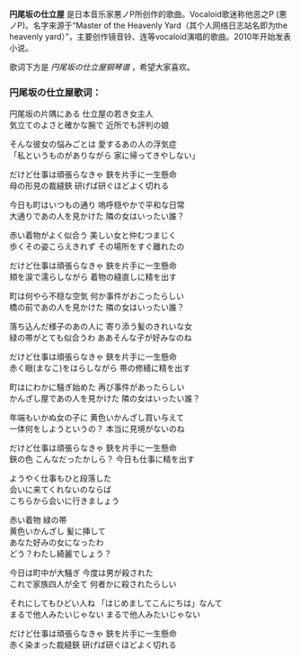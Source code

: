 

**円尾坂の仕立屋** 是日本音乐家悪ノP所创作的歌曲。Vocaloid歌迷称他恶之P (悪ノP)。名字来源于“Master of the Heavenly
Yard（其个人网络日志站名即为the heavenly yard）”，主要创作镜音铃、连等vocaloid演唱的歌曲。2010年开始发表小说。

  
歌词下方是 _円尾坂の仕立屋钢琴谱_ ，希望大家喜欢。

### 円尾坂の仕立屋歌词：

円尾坂の片隅にある 仕立屋の若き女主人  
気立てのよさと確かな腕で 近所でも評判の娘

そんな彼女の悩みごとは 愛するあの人の浮気症  
「私というものがありながら 家に帰ってきやしない」

だけど仕事は頑張らなきゃ 鋏を片手に一生懸命  
母の形見の裁縫鋏 研げば研ぐほどよく切れる

今日も町はいつもの通り 嗚呼穏やかで平和な日常  
大通りであの人を見かけた 隣の女はいったい誰？

赤い着物がよく似合う 美しい女と仲むつまじく  
歩くその姿こらえきれず その場所をすぐ離れたの

だけど仕事は頑張らなきゃ 鋏を片手に一生懸命  
頬を涙で濡らしながら 着物の縫直しに精を出す

町は何やら不穏な空気 何か事件がおこったらしい  
橋の前であの人を見かけた 隣の女はいったい誰？

落ち込んだ様子のあの人に 寄り添う髪のきれいな女  
緑の帯がとても似合うわ ああそんな子が好みなのね

だけど仕事は頑張らなきゃ 鋏を片手に一生懸命  
赤く眼(まなこ)をはらしながら 帯の修繕に精を出す

町はにわかに騒ぎ始めた 再び事件があったらしい  
かんざし屋であの人を見かけた 隣の女はいったい誰？

年端もいかぬ女の子に 黄色いかんざし買い与えて  
一体何をしようというの？ 本当に見境がないのね

だけど仕事は頑張らなきゃ 鋏を片手に一生懸命  
鋏の色 こんなだったかしら？ 今日も仕事に精を出す

ようやく仕事もひと段落した  
会いに来てくれないのならば  
こちらから会いに行きましょう

赤い着物 緑の帯  
黄色いかんざし 髪に挿して  
あなた好みの女になったわ  
どう？わたし綺麗でしょう？

今日は町中が大騒ぎ 今度は男が殺された  
これで家族四人が全て 何者かに殺されたらしい

それにしてもひどい人ね 「はじめましてこんにちは」なんて  
まるで他人みたいじゃない まるで他人みたいじゃない

だけど仕事は頑張らなきゃ 鋏を片手に一生懸命  
赤く染まった裁縫鋏 研げば研ぐほどよく切れる

